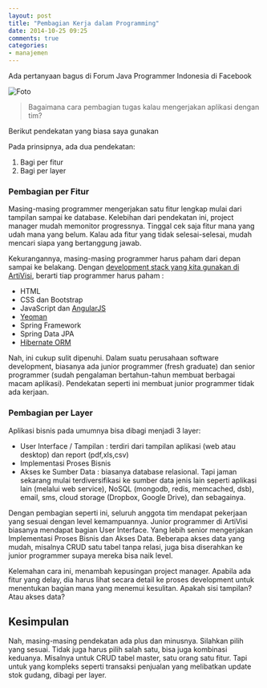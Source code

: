 ```yaml
---
layout: post
title: "Pembagian Kerja dalam Programming"
date: 2014-10-25 09:25
comments: true
categories: 
- manajemen
---
```


Ada pertanyaan bagus di Forum Java Programmer Indonesia di Facebook

![Foto](https://lh6.googleusercontent.com/-WwcyvgyzpyI/VEsOaOMQ3pI/AAAAAAAAG9Q/z_KHGG79bUY/w560-h174-no/Selection_023.png)

> Bagaimana cara pembagian tugas kalau mengerjakan aplikasi dengan tim?

Berikut pendekatan yang biasa saya gunakan

<!--more-->

Pada prinsipnya, ada dua pendekatan:

1. Bagi per fitur
2. Bagi per layer

### Pembagian per Fitur ###

Masing-masing programmer mengerjakan satu fitur lengkap mulai dari tampilan sampai ke database. Kelebihan dari pendekatan ini, project manager mudah memonitor progressnya. Tinggal cek saja fitur mana yang udah mana yang belum. Kalau ada fitur yang tidak selesai-selesai, mudah mencari siapa yang bertanggung jawab.


Kekurangannya, masing-masing programmer harus paham dari depan sampai ke belakang. Dengan [development stack yang kita gunakan di ArtiVisi](http://software.endy.muhardin.com/java/development-stack-2014/), berarti tiap programmer harus paham :

* HTML
* CSS dan Bootstrap
* JavaScript dan [AngularJS](https://www.youtube.com/playlist?list=PL9oC_cq7OYbza1Q1GfDxuy-0Q8EgkNlJQ)
* [Yeoman](https://www.youtube.com/playlist?list=PL9oC_cq7OYby1r_lG7eH2B2hz47MsRBek)
* Spring Framework
* Spring Data JPA
* [Hibernate ORM](https://www.youtube.com/playlist?list=PL9oC_cq7OYbzyEMil0SjN5Xl5vOmxGTRD)

Nah, ini cukup sulit dipenuhi. Dalam suatu perusahaan software development, biasanya ada junior programmer (fresh graduate) dan senior programmer (sudah pengalaman bertahun-tahun membuat berbagai macam aplikasi). Pendekatan seperti ini membuat junior programmer tidak ada kerjaan.

### Pembagian per Layer ###

Aplikasi bisnis pada umumnya bisa dibagi menjadi 3 layer:

* User Interface / Tampilan : terdiri dari tampilan aplikasi (web atau desktop) dan report (pdf,xls,csv)
* Implementasi Proses Bisnis
* Akses ke Sumber Data : biasanya database relasional. Tapi jaman sekarang mulai terdiversifikasi ke sumber data jenis lain seperti aplikasi lain (melalui web service), NoSQL (mongodb, redis, memcached, dsb), email, sms, cloud storage (Dropbox, Google Drive), dan sebagainya.

Dengan pembagian seperti ini, seluruh anggota tim mendapat pekerjaan yang sesuai dengan level kemampuannya. Junior programmer di ArtiVisi biasanya mendapat bagian User Interface. Yang lebih senior mengerjakan Implementasi Proses Bisnis dan Akses Data. Beberapa akses data yang mudah, misalnya CRUD satu tabel tanpa relasi, juga bisa diserahkan ke junior programmer supaya mereka bisa naik level.

Kelemahan cara ini, menambah kepusingan project manager. Apabila ada fitur yang delay, dia harus lihat secara detail ke proses development untuk menentukan bagian mana yang menemui kesulitan. Apakah sisi tampilan? Atau akses data?

## Kesimpulan ##

Nah, masing-masing pendekatan ada plus dan minusnya. Silahkan pilih yang sesuai. Tidak juga harus pilih salah satu, bisa juga kombinasi keduanya. Misalnya untuk CRUD tabel master, satu orang satu fitur. Tapi untuk yang kompleks seperti transaksi penjualan yang melibatkan update stok gudang, dibagi per layer.

